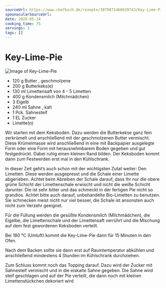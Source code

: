 ```yaml
---
sourceUrl: https://www.chefkoch.de/rezepte/3079871460639743/Key-Lime-Pie.html
spoonacularSourceUrl: 
date: 2020-05-14
cooking_time: 75
servings: 1
tags: []
---
```

# Key-Lime-Pie

![Image of Key-Lime-Pie](../../img/Key-Lime-Pie.jpg)


- 120 g Butter , geschmolzene
- 200 g Butterkeks(e)
- 130 ml Limettensaft von 4 - 5 Limetten
- 400 g Kondensmilch (Milchmädchen)
- 3 Eigelb
- 240 ml Sahne , kalt
- 1 Pck. Sahnesteif
- 1 EL Zucker
- Limette(n)

Wir starten mit dem Keksboden. Dazu werden die Butterkekse ganz fein zerkrümelt und anschließend mit der geschmolzenen Butter vermischt. Diese Krümelmasse wird anschließend in eine mit Backpapier ausgelegte Form oder eine Form mit herausnehmbarem Boden gegeben und gut festgedrückt. Dabei ruhig einen kleinen Rand bilden. Der Keksboden kommt dann zum Festwerden erst mal in den Kühlschrank.

In dieser Zeit geht’s auch schon mit der wichtigsten Zutat weiter: Den Limetten. Diese werden ausgepresst und die Schale einer Limette abgerieben. Achtet beim Abreiben der Schale darauf, dass Ihr nur die obere grüne Schicht der Limettenschale erwischt und nicht die weiße Schicht darunter. Die ist sehr bitter und das schmeckt in der fertigen Pie nicht so grandios. Achtet bitte auch darauf, unbehandelte Bio-Limetten zu benutzen. Sie schmecken meist nicht nur viel besser, die Schale ist ansonsten auch nicht zum Verzehr geeignet.

Für die Füllung werden die gesüßte Kondensmilch (Milchmädchen), die Eigelbe, die Limettenschale und der Limettensaft verrührt und die Mischung auf dem fest gewordenen Keksboden verteilt.

Bei 180 °C (Umluft) kommt die Key-Lime-Pie dann für 15 Minuten in den Ofen.

Nach dem Backen sollte sie dann erst auf Raumtemperatur abkühlen und anschließend mindestens 4 Stunden im Kühlschrank durchziehen.

Zum Schluss kommt noch das Topping darauf. Dazu wird der Zucker mit Sahnesteif vermischt und in die eiskalte Sahne gegeben. Die Sahne wird steif geschlagen und auf der Pie verteilt, die dann noch mit kleinen Limettenstückchen dekoriert wird 
